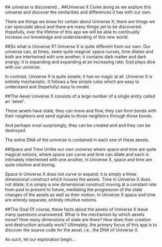 #A universe is discovered...
##Universe X
Come along as we explore this universe and discover the similarities and differences it has with our own.

There are things we know for certain about Universe X; there are things we can speculate about and there are many things yet to be discovered.  Hopefully, over the lifetime of this app we will be able to continually increase our knowledge and understanding of this new world.

##So what is Universe X?
Universe X is quite different from our own.  Our universe can, at times, seem quite magical: space curves, time dilates and both are intertwined with one another; it contains dark matter and dark energy; it is expanding and expanding at an increasing rate; God plays dice with our universe.

In contrast, Universe X is quite simple; it has no magic at all.  Universe X is entirely mechanistic.  It follows a few simple rules which are easy to understand and (hopefully) easy to model.

##The Aexel
Universe X consists of a large number of a single entity called an 'aexel'.

These aexels have state, they can move and flow, they can form bonds with their neighbors and send signals to those neighbors through those bonds.

And perhaps most surprisingly, they can be created and and they can be destroyed.

The entire DNA of the universe is contained in each one of these aexels.

##Space and Time
Unlike our own universe where space and time are quite magical notions, where space can curve and time can dilate and each is intimately intertwined with one another, in Universe X, space and time are quite intuitive and boring.

Space in Universe X does not curve or expand; it is simply a three dimensional construct which houses the aexels.  Time in Universe X does not dilate; it is simply a one dimensional construct moving at a constant rate from past to present to future, mediating the progression of the state changes of the aexels as well as their motion.  In Universe X space and time are entirely separate, entirely intuitive notions.

##The Goal
Of course, these facts about the aexels of Universe X leave many questions unanswered.  What is the mechanism by which aexels move?  How many dimensions of state are there?  How does their creation and destruction actually work?  Ultimately, the primary focus of this app is to discover the source code for the aexel, i.e., the DNA of Universe X.

As such, let our exploration begin...
